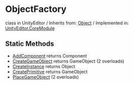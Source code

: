 # ObjectFactory
class in UnityEditor
 / Inherits from: <a href="https://docs.unity3d.com/6000.0/Documentation/ScriptReference/Object.html" target="_blank">Object</a> / Implemented in: <a href="https://docs.unity3d.com/6000.0/Documentation/ScriptReference/UnityEditor.CoreModule.html" target="_blank">UnityEditor.CoreModule</a>
## Static Methods
- <a href="https://docs.unity3d.com/6000.0/Documentation/ScriptReference/ObjectFactory.AddComponent.html" target="_blank">AddComponent</a> returns Component
- <a href="https://docs.unity3d.com/6000.0/Documentation/ScriptReference/ObjectFactory.CreateGameObject.html" target="_blank">CreateGameObject</a> returns GameObject (2 overloads)
- <a href="https://docs.unity3d.com/6000.0/Documentation/ScriptReference/ObjectFactory.CreateInstance.html" target="_blank">CreateInstance</a> returns Object
- <a href="https://docs.unity3d.com/6000.0/Documentation/ScriptReference/ObjectFactory.CreatePrimitive.html" target="_blank">CreatePrimitive</a> returns GameObject
- <a href="https://docs.unity3d.com/6000.0/Documentation/ScriptReference/ObjectFactory.PlaceGameObject.html" target="_blank">PlaceGameObject</a> (2 overloads)
